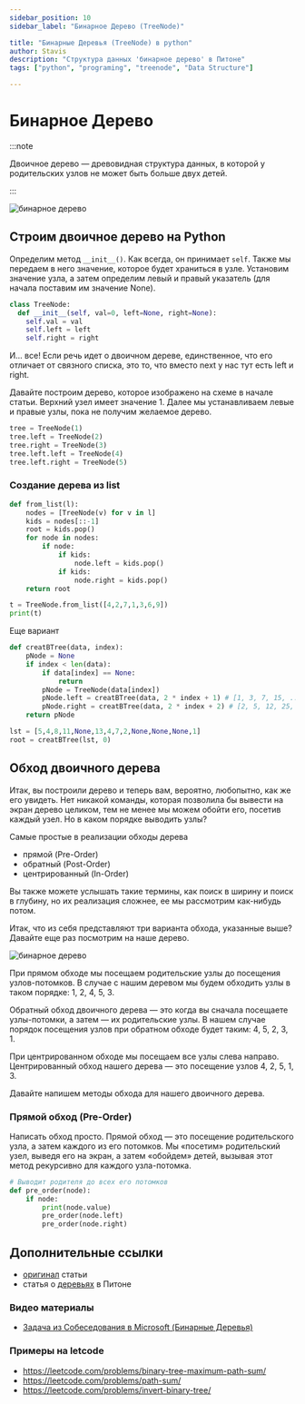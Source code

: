 ```yaml
---
sidebar_position: 10
sidebar_label: "Бинарное Дерево (TreeNode)"

title: "Бинарные Деревья (TreeNode) в python"
author: Stavis
description: "Структура данных 'бинарное дерево' в Питоне"
tags: ["python", "programing", "treenode", "Data Structure"]

---
```


# Бинарное Дерево

:::note

Двоичное дерево — древовидная структура данных, в которой у родительских узлов не может быть больше двух детей.

:::

![бинарное дерево](https://lh3.googleusercontent.com/CXlnzCN4-mguzoUDwWmbg6BrgDPBs20fpa3NUob7gI6rxBVnpYs7CBcCpSEOuUotobn7AWIqY_bkiDjQi4naKNOiGdxdAG9DnnOePvNhXxuX-mp2dJPmo4rAGpZRLsIftLG-C4Db)

## Строим двоичное дерево на Python

Определим метод `__init__()`. Как всегда, он принимает `self`. Также мы передаем в него значение, которое будет храниться в узле.
Установим значение узла, а затем определим левый и правый указатель (для начала поставим им значение None).

```python
class TreeNode:
  def __init__(self, val=0, left=None, right=None):
    self.val = val
    self.left = left
    self.right = right
```

И… все! Если речь идет о двоичном дереве, единственное, что его отличает от связного списка, это то, что вместо next у нас тут есть left и right.

Давайте построим дерево, которое изображено на схеме в начале статьи. 
Верхний узел имеет значение 1. Далее мы устанавливаем левые и правые узлы, пока не получим желаемое дерево.


```python
tree = TreeNode(1)
tree.left = TreeNode(2)
tree.right = TreeNode(3)
tree.left.left = TreeNode(4)
tree.left.right = TreeNode(5)
```

### Создание дерева из list

```python
def from_list(l):
    nodes = [TreeNode(v) for v in l]
    kids = nodes[::-1]
    root = kids.pop()
    for node in nodes:
        if node:
            if kids:
                node.left = kids.pop()
            if kids:
                node.right = kids.pop()
    return root

t = TreeNode.from_list([4,2,7,1,3,6,9])
print(t)
```

Еще вариант

```python
def creatBTree(data, index):
    pNode = None
    if index < len(data):
        if data[index] == None:
            return
        pNode = TreeNode(data[index])
        pNode.left = creatBTree(data, 2 * index + 1) # [1, 3, 7, 15, ...]
        pNode.right = creatBTree(data, 2 * index + 2) # [2, 5, 12, 25, ...]
    return pNode

lst = [5,4,8,11,None,13,4,7,2,None,None,None,1]
root = creatBTree(lst, 0)
```

## Обход двоичного дерева

Итак, вы построили дерево и теперь вам, вероятно, любопытно, как же его увидеть. Нет никакой команды, которая позволила бы вывести на экран дерево целиком, тем не менее мы можем обойти его, посетив каждый узел. Но в каком порядке выводить узлы?

Самые простые в реализации обходы дерева

- прямой (Pre-Order)
- обратный (Post-Order)
- центрированный (In-Order)

Вы также можете услышать такие термины, как поиск в ширину и поиск в глубину, но их реализация сложнее, ее мы рассмотрим как-нибудь потом.

Итак, что из себя представляют три варианта обхода, указанные выше? Давайте еще раз посмотрим на наше дерево.

![бинарное дерево](https://lh3.googleusercontent.com/CXlnzCN4-mguzoUDwWmbg6BrgDPBs20fpa3NUob7gI6rxBVnpYs7CBcCpSEOuUotobn7AWIqY_bkiDjQi4naKNOiGdxdAG9DnnOePvNhXxuX-mp2dJPmo4rAGpZRLsIftLG-C4Db)

При прямом обходе мы посещаем родительские узлы до посещения узлов-потомков. В случае с нашим деревом мы будем обходить узлы в таком порядке: 1, 2, 4, 5, 3.

Обратный обход двоичного дерева — это когда вы сначала посещаете узлы-потомки, а затем — их родительские узлы. В нашем случае порядок посещения узлов при обратном обходе будет таким: 4, 5, 2, 3, 1.

При центрированном обходе мы посещаем все узлы слева направо. Центрированный обход нашего дерева — это посещение узлов 4, 2, 5, 1, 3.

Давайте напишем методы обхода для нашего двоичного дерева.

### Прямой обход (Pre-Order)

Написать обход просто. Прямой обход — это посещение родительского узла, а затем каждого из его потомков. 
Мы «посетим» родительский узел, выведя его на экран, а затем «обойдем» детей, вызывая этот метод рекурсивно для каждого узла-потомка.

```python
# Выводит родителя до всех его потомков
def pre_order(node):
    if node:
        print(node.value)
        pre_order(node.left)
        pre_order(node.right)
```

## Дополнительные ссылки

- [оригинал](https://pythonist.ru/obhod-dvoichnogo-dereva-na-python/) статьи
- статья о [деревьях](https://andorei.github.io/learnwithpython.ru2e/ch19.html) в Питоне

### Видео материалы

- [Задача из Собеседования в Microsoft (Бинарные Деревья)](https://www.youtube.com/watch?v=R4UHOLZ-bEk)

### Примеры на letcode

- https://leetcode.com/problems/binary-tree-maximum-path-sum/
- https://leetcode.com/problems/path-sum/
- https://leetcode.com/problems/invert-binary-tree/


